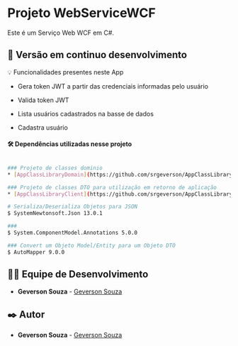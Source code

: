 # Projeto WebServiceWCF
Este é um Serviço Web WCF em C#.

## 📌 Versão em continuo desenvolvimento

💡 Funcionalidades presentes neste App

* Gera token JWT a partir das credenciais informadas pelo usuário

* Valida token JWT

* Lista usuários cadastrados na basse de dados

* Cadastra usuário

#### 🛠️ Dependências utilizadas nesse projeto

```bash

### Projeto de classes dominio
* [AppClassLibraryDomain](https://github.com/srgeverson/AppClassLibraryDomain)

### Projeto de classes DTO para utilização em retorno de aplicação
* [AppClassLibraryClient](https://github.com/srgeverson/AppClassLibraryClient)

# Serializa/Deserializa Objetos para JSON
$ SystemNewtonsoft.Json 13.0.1

### 
$ System.ComponentModel.Annotations 5.0.0

### Convert um Objeto Model/Entity para um Objeto DTO
$ AutoMapper 9.0.0

```

## 👨‍💻 Equipe de Desenvolvimento

* **Geverson Souza** - [Geverson Souza](https://www.linkedin.com/in/srgeverson/)

## ✒️ Autor

* **Geverson Souza** - [Geverson Souza](https://www.linkedin.com/in/srgeverson/)